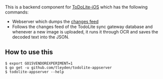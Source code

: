 
This is a backend component for [ToDoLite-iOS](https://github.com/couchbaselabs/ToDoLite-iOS) which has the following commands:

* Webserver which dumps the [changes feed](http://couchbase-mobile.s3.amazonaws.com/misc/issue_1526_test_fest_no_sync/changes.html) 
* Follows the changes feed of the TodoLite sync gateway database and whenever a new image is uploaded, it runs it through OCR and saves the decoded text into the JSON.

## How to use this

```
$ export GO15VENDOREXPERIMENT=1
$ go get -u github.com/tleyden/todolite-appserver
$ todolite-appserver --help
```



